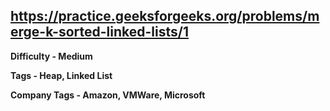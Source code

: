 ## https://practice.geeksforgeeks.org/problems/merge-k-sorted-linked-lists/1

**Difficulty - Medium**

**Tags - Heap, Linked List**

**Company Tags - Amazon, VMWare, Microsoft**
